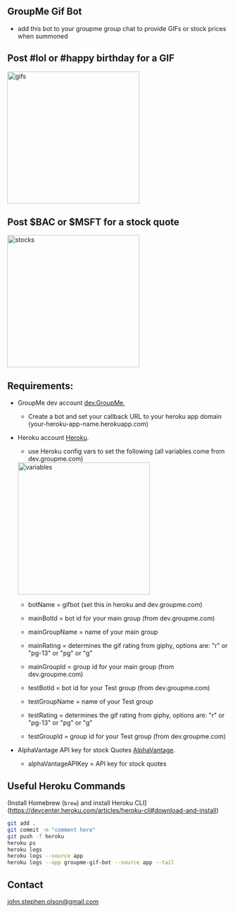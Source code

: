 ## GroupMe Gif Bot
  * add this bot to your groupme group chat to provide GIFs or stock prices when summoned

## Post #lol or #happy birthday for a GIF
  <img src="https://i.imgur.com/ztk71Bj.jpg" alt="gifs" width="300"/>

## Post $BAC or $MSFT for a stock quote
  <img src="https://i.imgur.com/CHq3CVO.jpg" alt="stocks" width="300"/>

## Requirements:
  * GroupMe dev account [dev.GroupMe](https://dev.groupme.com/session/new),
  	* Create a bot and set your callback URL to your heroku app domain (your-heroku-app-name.herokuapp.com)
  * Heroku account [Heroku](http://heroku.com).
  	* use Heroku config vars to set the following (all variables come from dev.groupme.com)
  	<img src="https://i.imgur.com/QJphnhB.jpg" alt="variables" width="300"/>

  	  * botName = gifbot (set this in heroku and dev.groupme.com)
      * mainBotId = bot id for your main group (from dev.groupme.com)
      * mainGroupName = name of your main group
      * mainRating = determines the gif rating from giphy, options are: "r" or "pg-13" or "pg" or "g"
      * mainGroupId = group id for your main group (from dev.groupme.com)

      * testBotId = bot id for your Test group (from dev.groupme.com)
      * testGroupName = name of your Test group
      * testRating = determines the gif rating from giphy, options are: "r" or "pg-13" or "pg" or "g"
      * testGroupId = group id for your Test group (from dev.groupme.com)

  * AlphaVantage API key for stock Quotes [AlphaVantage](https://www.alphavantage.co/).
      * alphaVantageAPIKey = API key for stock quotes

## Useful Heroku Commands
(Install Homebrew (`brew`) and install Heroku CLI](https://devcenter.heroku.com/articles/heroku-cli#download-and-install)
```sh
git add .
git commit -m "comment here"
git push -f heroku
heroku ps
heroku logs
heroku logs --source app
heroku logs --app groupme-gif-bot --source app --tail
```

## Contact

john.stephen.olson@gmail.com
